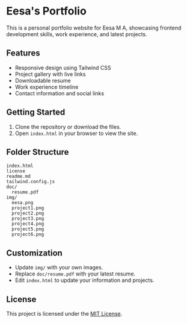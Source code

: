 # Eesa's Portfolio

This is a personal portfolio website for Eesa M A, showcasing frontend development skills, work experience, and latest projects.

## Features

- Responsive design using Tailwind CSS
- Project gallery with live links
- Downloadable resume
- Work experience timeline
- Contact information and social links

## Getting Started

1. Clone the repository or download the files.
2. Open `index.html` in your browser to view the site.

## Folder Structure

```
index.html
license
readme.md
tailwind.config.js
doc/
  resume.pdf
img/
  eesa.png
  project1.png
  project2.png
  project3.png
  project4.png
  project5.png
  project6.png
```

## Customization

- Update `img/` with your own images.
- Replace `doc/resume.pdf` with your latest resume.
- Edit `index.html` to update your information and projects.

## License

This project is licensed under the [MIT License](license).